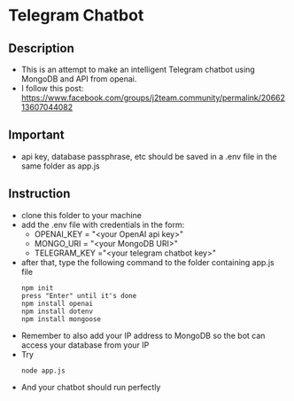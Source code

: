 # Telegram Chatbot

## Description

* This is an attempt to make an intelligent Telegram chatbot using MongoDB and API from openai.
* I follow this post: https://www.facebook.com/groups/j2team.community/permalink/2066213607044082

## Important

* api key, database passphrase, etc should be saved in a .env file in the same folder as app.js

## Instruction

* clone this folder to your machine
* add the .env file with credentials in the form:
  * OPENAI_KEY = "\<your OpenAI api key\>"
  * MONGO_URI = "\<your MongoDB URI\>"
  * TELEGRAM_KEY ="\<your telegram chatbot key\>"
* after that, type the following command to the folder containing app.js file
  ```
  npm init
  press "Enter" until it's done
  npm install openai
  npm install dotenv
  npm install mongoose
  ```
* Remember to also add your IP address to MongoDB so the bot can access your database from your IP
* Try
  ```
  node app.js
  ```
* And your chatbot should run perfectly
